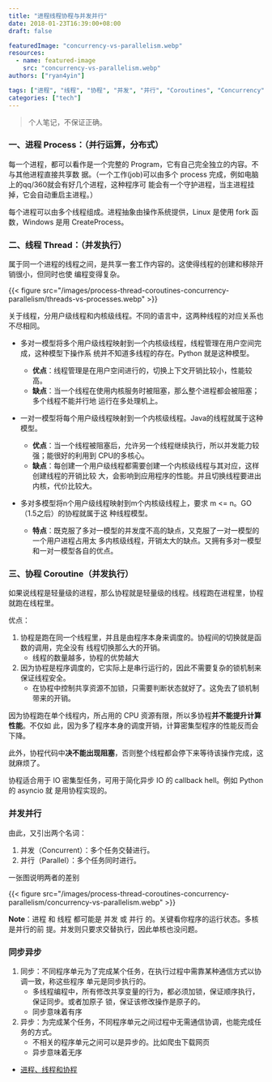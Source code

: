 ```yaml
---
title: "进程线程协程与并发并行"
date: 2018-01-23T16:39:00+08:00
draft: false

featuredImage: "concurrency-vs-parallelism.webp"
resources:
  - name: featured-image
    src: "concurrency-vs-parallelism.webp"
authors: ["ryan4yin"]

tags: ["进程", "线程", "协程", "并发", "并行", "Coroutines", "Concurrency"]
categories: ["tech"]
---
```


> 个人笔记，不保证正确。

### 一、进程 Process：（并行运算，分布式）

每一个进程，都可以看作是一个完整的 Program，它有自己完全独立的内容。不与其他进程直接共享数
据。（一个工作(job)可以由多个 process 完成，例如电脑上的qq/360就会有好几个进程，这种程序可
能会有一个守护进程，当主进程挂掉，它会自动重启主进程。）

每个进程可以由多个线程组成。进程抽象由操作系统提供，Linux 是使用 fork 函数，Windows 是用
CreateProcess。

### 二、线程 Thread：（并发执行）

属于同一个进程的线程之间，是共享一套工作内容的。这使得线程的创建和移除开销很小，但同时也使
编程变得复杂。

{{< figure src="/images/process-thread-coroutines-concurrency-parallelism/threads-vs-processes.webp" >}}

关于线程，分用户级线程和内核级线程。不同的语言中，这两种线程的对应关系也不尽相同。

- 多对一模型将多个用户级线程映射到一个内核级线程，线程管理在用户空间完成，这种模型下操作系
  统并不知道多线程的存在。Python 就是这种模型。

  - **优点**：线程管理是在用户空间进行的，切换上下文开销比较小，性能较高。
  - **缺点**：当一个线程在使用内核服务时被阻塞，那么整个进程都会被阻塞；多个线程不能并行地
    运行在多处理机上。

- 一对一模型将每个用户级线程映射到一个内核级线程。Java的线程就属于这种模型。

  - **优点**：当一个线程被阻塞后，允许另一个线程继续执行，所以并发能力较强；能很好的利用到
    CPU的多核心。
  - **缺点**：每创建一个用户级线程都需要创建一个内核级线程与其对应，这样创建线程的开销比较
    大，会影响到应用程序的性能。并且切换线程要进出内核，代价比较大。

- 多对多模型将n个用户级线程映射到m个内核级线程上，要求 m <= n。GO（1.5之后）的协程就属于这
  种线程模型。
  - **特点**：既克服了多对一模型的并发度不高的缺点，又克服了一对一模型的一个用户进程占用太
    多内核级线程，开销太大的缺点。又拥有多对一模型和一对一模型各自的优点。

### 三、协程 Coroutine（并发执行）

如果说线程是轻量级的进程，那么协程就是轻量级的线程。线程跑在进程里，协程就跑在线程里。

优点：

1. 协程是跑在同一个线程里，并且是由程序本身来调度的。协程间的切换就是函数的调用，完全没有
   线程切换那么大的开销。
   - 线程的数量越多，协程的优势越大
1. 因为协程是程序调度的，它实际上是串行运行的，因此不需要复杂的锁机制来保证线程安全。
   - 在协程中控制共享资源不加锁，只需要判断状态就好了。这免去了锁机制带来的开销。

因为协程跑在单个线程内，所占用的 CPU 资源有限，所以多协程**并不能提升计算性能**。不仅如
此，因为多了程序本身的调度开销，计算密集型程序的性能反而会下降。

此外，协程代码中**决不能出现阻塞**，否则整个线程都会停下来等待该操作完成，这就麻烦了。

协程适合用于 IO 密集型任务，可用于简化异步 IO 的 callback hell。例如 Python 的 asyncio 就
是用协程实现的。

### 并发并行

由此，又引出两个名词：

1. 并发（Concurrent）：多个任务交替进行。
1. 并行（Parallel）：多个任务同时进行。

一张图说明两者的差别

{{< figure src="/images/process-thread-coroutines-concurrency-parallelism/concurrency-vs-parallelism.webp" >}}

**Note**：进程 和 线程 都可能是 并发 或 并行 的。关键看你程序的运行状态。多核是并行的前
提。并发则只要求交替执行，因此单核也没问题。

### 同步异步

1. 同步：不同程序单元为了完成某个任务，在执行过程中需靠某种通信方式以协调一致，称这些程序
   单元是同步执行的。
   - 多线程编程中，所有修改共享变量的行为，都必须加锁，保证顺序执行，保证同步。或者加原子
     锁，保证该修改操作是原子的。
   - 同步意味着有序
1. 异步：为完成某个任务，不同程序单元之间过程中无需通信协调，也能完成任务的方式。
   - 不相关的程序单元之间可以是异步的。比如爬虫下载网页
   - 异步意味着无序

- [进程、线程和协程](https://www.cnblogs.com/euphie/p/7008077.html)
